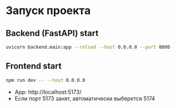 # Запуск проекта

## Backend (FastAPI) start
```bash
uvicorn backend.main:app --reload --host 0.0.0.0 --port 8000
```

## Frontend start
```bash
npm run dev -- --host 0.0.0.0
```
- App: http://localhost:5173/
- Если порт 5173 занят, автоматически выберется 5174